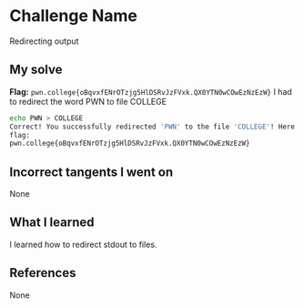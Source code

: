 # Challenge Name
Redirecting output

## My solve
**Flag:** `pwn.college{oBqvxfENrOTzjg5HlDSRvJzFVxk.QX0YTN0wCOwEzNzEzW}`
I had to redirect the word PWN to file COLLEGE

```bash
echo PWN > COLLEGE
Correct! You successfully redirected 'PWN' to the file 'COLLEGE'! Here is your
flag:
pwn.college{oBqvxfENrOTzjg5HlDSRvJzFVxk.QX0YTN0wCOwEzNzEzW}
```
## Incorrect tangents I went on
None

## What I learned
I learned how to redirect stdout to files.

## References 
None
